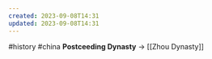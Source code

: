 ```yaml
---
created: 2023-09-08T14:31
updated: 2023-09-08T14:31
---
```

#history #china 
**Postceeding Dynasty** -> [[Zhou Dynasty]]
